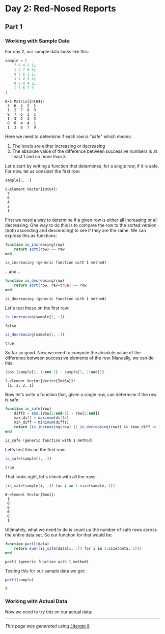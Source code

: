 # Day 2: Red-Nosed Reports

## Part 1

### Working with Sample Data

For day 2, our sample data looks like this:

````julia
sample = [
    7 6 4 2 1;
    1 2 7 8 9;
    9 7 6 2 1;
    1 3 2 4 5;
    8 6 4 4 1;
    1 3 6 7 9
]
````

````
6×5 Matrix{Int64}:
 7  6  4  2  1
 1  2  7  8  9
 9  7  6  2  1
 1  3  2  4  5
 8  6  4  4  1
 1  3  6  7  9
````

Here we need to determine if each row is "safe" which means:

1. The levels are either increasing or decreasing
2. The absolute value of the difference between successive numbers is at least 1 and no more than 3.

Let's start by writing a function that determines, for a single row,
if it is safe.  For now, let us consider the first row:

````julia
sample[1, :]
````

````
5-element Vector{Int64}:
 7
 6
 4
 2
 1
````

First we need a way to determine if a given row is either
all increasing or all decreasing.  One way to do this is
to compare the row to the sorted version (both ascending and descending)
to see if they are the same.  We can express this as functions:

````julia
function is_increasing(row)
    return sort(row) == row
end
````

````
is_increasing (generic function with 1 method)
````

...and...

````julia
function is_decreasing(row)
    return sort(row, rev=true) == row
end
````

````
is_decreasing (generic function with 1 method)
````

Let's test these on the first row:

````julia
is_increasing(sample[1, :])
````

````
false
````

````julia
is_decreasing(sample[1, :])
````

````
true
````

So far so good.  Now we need to compute the absolute value of the
difference between successive elements of the row.  Manually,
we can do this:

````julia
[abs.(sample[1, 1:end-1] - sample[1, 2:end])]
````

````
1-element Vector{Vector{Int64}}:
 [1, 2, 2, 1]
````

Now let's write a function that, given a single row, can determine
if the row is safe:

````julia
function is_safe(row)
    diffs = abs.(row[1:end-1] - row[2:end])
    max_diff = maximum(diffs)
    min_diff = minimum(diffs)
    return (is_increasing(row) || is_decreasing(row)) && (max_diff <= 3) & (min_diff >= 1)
end
````

````
is_safe (generic function with 1 method)
````

Let's test this on the first row:

````julia
is_safe(sample[1, :])
````

````
true
````

That looks right, let's check with all the rows:

````julia
[is_safe(sample[i, :]) for i in 1:size(sample, 1)]
````

````
6-element Vector{Bool}:
 1
 0
 0
 0
 0
 1
````

Ultimately, what we need to do is count up the number of safe rows
across the entire data set.  So our function for that would be:

````julia
function part1(data)
    return sum([is_safe(data[i, :]) for i in 1:size(data, 1)])
end
````

````
part1 (generic function with 1 method)
````

Testing this for our sample data we get:

````julia
part1(sample)
````

````
2
````

### Working with Actual Data

Now we need to try this on our actual data:

---

*This page was generated using [Literate.jl](https://github.com/fredrikekre/Literate.jl).*

